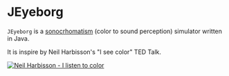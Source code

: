 # JEyeborg
`JEyeborg` is a [sonocrhomatism](http://en.wikipedia.org/wiki/Sonochromatism) (color to sound perception) simulator written in Java.

It is inspire by Neil Harbisson's "I see color" TED Talk.

[![Neil Harbisson - I listen to color](http://i.imgur.com/fLoGwa0.png)](https://www.youtube.com/watch?v=ygRNoieAnzI)